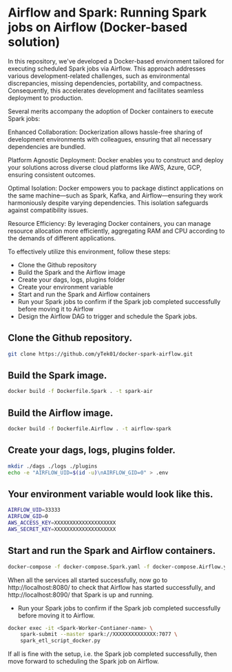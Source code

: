 # Airflow and Spark: Running Spark jobs on Airflow (Docker-based solution)

In this repository, we've developed a Docker-based environment tailored for executing scheduled Spark jobs via Airflow. This approach addresses various development-related challenges, such as environmental discrepancies, missing dependencies, portability, and compactness. Consequently, this accelerates development and facilitates seamless deployment to production.

Several merits accompany the adoption of Docker containers to execute Spark jobs:

Enhanced Collaboration: Dockerization allows hassle-free sharing of development environments with colleagues, ensuring that all necessary dependencies are bundled.

Platform Agnostic Deployment: Docker enables you to construct and deploy your solutions across diverse cloud platforms like AWS, Azure, GCP, ensuring consistent outcomes.

Optimal Isolation: Docker empowers you to package distinct applications on the same machine—such as Spark, Kafka, and Airflow—ensuring they work harmoniously despite varying dependencies. This isolation safeguards against compatibility issues.

Resource Efficiency: By leveraging Docker containers, you can manage resource allocation more efficiently, aggregating RAM and CPU according to the demands of different applications.

To effectively utilize this environment, follow these steps:

*  Clone the Github repository 
*  Build the Spark and the Airflow image
*  Create your dags, logs, plugins folder
*  Create your environment variable
*  Start and run the Spark and Airflow containers 
*  Run your Spark jobs to confirm if the Spark job completed successfully before moving it to Airflow 
*  Design the Airflow DAG to trigger and schedule the Spark jobs.

## Clone the Github repository.
```bash
git clone https://github.com/yTek01/docker-spark-airflow.git
```

## Build the Spark image.
```bash
docker build -f Dockerfile.Spark . -t spark-air
```

## Build the Airflow image.
```bash
docker build -f Dockerfile.Airflow . -t airflow-spark
```

## Create your dags, logs, plugins folder.
```bash
mkdir ./dags ./logs ./plugins
echo -e "AIRFLOW_UID=$(id -u)\nAIRFLOW_GID=0" > .env
```

## Your environment variable would look like this.
```bash
AIRFLOW_UID=33333
AIRFLOW_GID=0
AWS_ACCESS_KEY=XXXXXXXXXXXXXXXXXXXX
AWS_SECRET_KEY=XXXXXXXXXXXXXXXXXXXX
```

## Start and run the Spark and Airflow containers.
```bash
docker-compose -f docker-compose.Spark.yaml -f docker-compose.Airflow.yaml up -d
```
When all the services all started successfully, now go to http://localhost:8080/ to check that Airflow has started successfully, and http://localhost:8090/ that Spark is up and running. 


* Run your Spark jobs to confirm if the Spark job completed successfully before moving it to Airflow.

```bash
docker exec -it <Spark-Worker-Contianer-name> \
    spark-submit --master spark://XXXXXXXXXXXXXX:7077 \
    spark_etl_script_docker.py
```

If all is fine with the setup, i.e. the Spark job completed successfully, then move forward to scheduling the Spark job on Airflow. 
